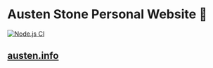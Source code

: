# Austen Stone Personal Website 👋

[![Node.js CI](https://github.com/austenstone/portfolio/actions/workflows/nodejs.yml/badge.svg)](https://github.com/austenstone/portfolio/actions/workflows/nodejs.yml)

## [austen.info](https://austen.info/)

